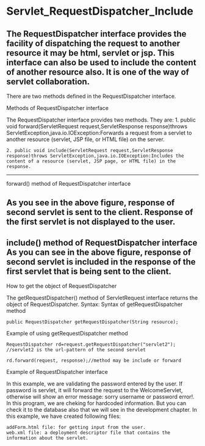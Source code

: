 # Servlet_RequestDispatcher_Include
The RequestDispatcher interface provides the facility of dispatching the request to another resource it may be html, servlet or jsp. This interface can also be used to include the content of another resource also. It is one of the way of servlet collaboration. 
------------------------------------------------------------------------------------------------------------
There are two methods defined in the RequestDispatcher interface.

Methods of RequestDispatcher interface

The RequestDispatcher interface provides two methods. They are:
    1. public void forward(ServletRequest request,ServletResponse response)throws ServletException,java.io.IOException:Forwards a request from a servlet to another resource (servlet, JSP file, or HTML file) on the server.
    
    2. public void include(ServletRequest request,ServletResponse response)throws ServletException,java.io.IOException:Includes the content of a resource (servlet, JSP page, or HTML file) in the response.
------------------------------------
forward() method of RequestDispatcher interface

As you see in the above figure, response of second servlet is sent to the client. Response of the first servlet is not displayed to the user.
----------------------------------------
include() method of RequestDispatcher interface
As you can see in the above figure, response of second servlet is included in the response of the first servlet that is being sent to the client.
----------------------------------------
How to get the object of RequestDispatcher

The getRequestDispatcher() method of ServletRequest interface returns the object of RequestDispatcher. Syntax:
Syntax of getRequestDispatcher method

    public RequestDispatcher getRequestDispatcher(String resource);  

Example of using getRequestDispatcher method

    RequestDispatcher rd=request.getRequestDispatcher("servlet2");  
    //servlet2 is the url-pattern of the second servlet  
      
    rd.forward(request, response);//method may be include or forward  

Example of RequestDispatcher interface

In this example, we are validating the password entered by the user. If password is servlet, it will forward the request to the WelcomeServlet, otherwise will show an error message: sorry username or password error!. In this program, we are cheking for hardcoded information. But you can check it to the database also that we will see in the development chapter. In this example, we have created following files:

    addForm.html file: for getting input from the user.
    web.xml file: a deployment descriptor file that contains the information about the servlet.

